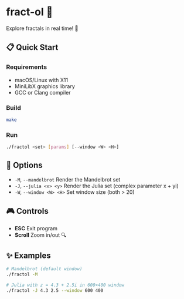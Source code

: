# fract-ol 🐙

Explore fractals in real time! 🎉

## 📋 Quick Start

### Requirements

- macOS/Linux with X11
- MiniLibX graphics library
- GCC or Clang compiler

### Build

```bash
make
```

### Run

```bash
./fractol <set> [params] [--window <W> <H>]
```

## 🔧 Options

- `-M`, `--mandelbrot`           Render the Mandelbrot set
- `-J`, `--julia <x> <y>`        Render the Julia set (complex parameter x + yi)
- `-W`, `--window <W> <H>`       Set window size (both > 20)

## 🎮 Controls

- **ESC**       Exit program
- **Scroll**    Zoom in/out 🔍

## ✨ Examples

```bash
# Mandelbrot (default window)
./fractol -M

# Julia with z = 4.3 + 2.5i in 600×400 window
./fractol -J 4.3 2.5 --window 600 400
```

